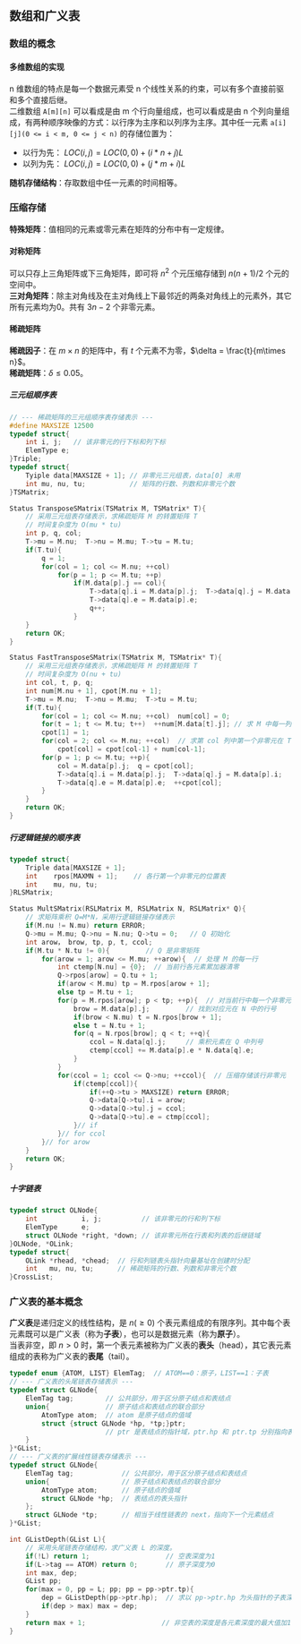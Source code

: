 ## 数组和广义表
### 数组的概念
#### 多维数组的实现
n 维数组的特点是每一个数据元素受 n 个线性关系的约束，可以有多个直接前驱和多个直接后继。  
二维数组 `A[m][n]` 可以看成是由 m 个行向量组成，也可以看成是由 n 个列向量组成，有两种顺序映像的方式：以行序为主序和以列序为主序。其中任一元素 `a[i][j](0 <= i < m, 0 <= j < n)` 的存储位置为：  
* 以行为先： $LOC(i, j) = LOC(0, 0) + (i * n + j)L$
* 以列为先： $LOC(i, j) = LOC(0, 0) + (j * m + i)L$

**随机存储结构**：存取数组中任一元素的时间相等。

### 压缩存储
**特殊矩阵**：值相同的元素或零元素在矩阵的分布中有一定规律。

#### 对称矩阵
可以只存上三角矩阵或下三角矩阵，即可将 $n^2$ 个元压缩存储到 $n(n+1)/2$ 个元的空间中。  
**三对角矩阵**：除主对角线及在主对角线上下最邻近的两条对角线上的元素外，其它所有元素均为0。共有 $3n-2$ 个非零元素。

#### 稀疏矩阵
**稀疏因子**：在 $m\times n$ 的矩阵中，有 $t$ 个元素不为零，$\delta = \frac{t}{m\times n}$。  
**稀疏矩阵**：$\delta \leq 0.05$。
##### 三元组顺序表
``` c
// --- 稀疏矩阵的三元组顺序表存储表示 ---
#define MAXSIZE 12500
typedef struct{
    int i, j;   // 该非零元的行下标和列下标
    ElemType e;
}Triple;
typedef struct{
    Tyiple data[MAXSIZE + 1]; // 非零元三元组表，data[0] 未用
    int mu, nu, tu;           // 矩阵的行数、列数和非零元个数
}TSMatrix;

Status TransposeSMatrix(TSMatrix M, TSMatrix* T){
    // 采用三元组表存储表示，求稀疏矩阵 M 的转置矩阵 T
    // 时间复杂度为 O(mu * tu)
    int p, q, col;
    T->mu = M.nu;  T->nu = M.mu; T->tu = M.tu;
    if(T.tu){
        q = 1;
        for(col = 1; col <= M.nu; ++col)
            for(p = 1; p <= M.tu; ++p)
                if(M.data[p].j == col){
                    T->data[q].i = M.data[p].j;  T->data[q].j = M.data[p].i;
                    T->data[q].e = M.data[p].e;
                    q++;
                }
    }
    return OK;
}

Status FastTransposeSMatrix(TSMatrix M, TSMatrix* T){
    // 采用三元组表存储表示，求稀疏矩阵 M 的转置矩阵 T
    // 时间复杂度为 O(nu + tu)
    int col, t, p, q;
    int num[M.nu + 1], cpot[M.nu + 1];
    T->mu = M.nu;  T->nu = M.mu;  T->tu = M.tu;
    if(T.tu){
        for(col = 1; col <= M.nu; ++col)  num[col] = 0;
        for(t = 1; t <= M.tu; t++)  ++num[M.data[t].j]; // 求 M 中每一列含非零元个数
        cpot[1] = 1;
        for(col = 2; col <= M.nu; ++col)  // 求第 col 列中第一个非零元在 T->data 中的序号
            cpot[col] = cpot[col-1] + num[col-1];
        for(p = 1; p <= M.tu; ++p){
            col = M.data[p].j;  q = cpot[col];
            T->data[q].i = M.data[p].j;  T->data[q].j = M.data[p].i;
            T->data[q].e = M.data[p].e;  ++cpot[col];
        }
    }
    return OK;
}
```

##### 行逻辑链接的顺序表
``` c
typedef struct{
    Triple data[MAXSIZE + 1];
    int    rpos[MAXMN + 1];    // 各行第一个非零元的位置表
    int    mu, nu, tu;
}RLSMatrix;

Status MultSMatrix(RSLMatrix M, RSLMatrix N, RSLMatrix* Q){
    // 求矩阵乘积 Q=M*N，采用行逻辑链接存储表示
    if(M.nu != N.mu) return ERROR;
    Q->mu = M.mu; Q->nu = N.nu; Q->tu = 0;   // Q 初始化
    int arow， brow, tp, p, t, ccol;
    if(M.tu * N.tu != 0){         // Q 是非零矩阵
        for(arow = 1; arow <= M.mu; ++arow){  // 处理 M 的每一行
            int ctemp[N.nu] = {0};  // 当前行各元素累加器清零
            Q->rpos[arow] = Q.tu + 1;
            if(arow < M.mu) tp = M.rpos[arow + 1];
            else tp = M.tu + 1;
            for(p = M.rpos[arow]; p < tp; ++p){  // 对当前行中每一个非零元
                brow = M.data[p].j;         // 找到对应元在 N 中的行号
                if(brow < N.mu) t = N.rpos[brow + 1];
                else t = N.tu + 1;
                for(q = N.rpos[brow]; q < t; ++q){
                    ccol = N.data[q].j;     // 乘积元素在 Q 中列号
                    ctemp[ccol] += M.data[p].e * N.data[q].e;
                }
            }
            for(ccol = 1; ccol <= Q->nu; ++ccol){  // 压缩存储该行非零元
                if(ctemp[ccol]){
                    if(++Q->tu > MAXSIZE) return ERROR;
                    Q->data[Q->tu].i = arow;
                    Q->data[Q->tu].j = ccol;
                    Q->data[Q->tu].e = ctmp[ccol];
                }// if
            }// for ccol
        }// for arow
    }
    return OK;
}
```

##### 十字链表
``` c
typedef struct OLNode{
    int           i, j;          // 该非零元的行和列下标
    ElemType      e;
    struct OLNode *right, *down; // 该非零元所在行表和列表的后继链域
}OLNode, *OLink;
typedef struct{
    OLink *rhead, *chead;  // 行和列链表头指针向量基址在创建时分配
    int   mu, nu, tu;      // 稀疏矩阵的行数、列数和非零元个数
}CrossList;
```

### 广义表的基本概念
**广义表**是递归定义的线性结构，是 $n(\geq 0)$ 个表元素组成的有限序列。其中每个表元素既可以是广义表（称为**子表**），也可以是数据元素（称为**原子**）。  
当表非空，即 $n>0$ 时，第一个表元素被称为广义表的**表头**（head），其它表元素组成的表称为广义表的**表尾**（tail）。
``` c
typedef enum {ATOM, LIST} ElemTag;  // ATOM==0：原子，LIST==1：子表
// --- 广义表的头尾链表存储表示 ---
typedef struct GLNode{
    ElemTag tag;        // 公共部分，用于区分原子结点和表结点
    union{              // 原子结点和表结点的联合部分
        AtomType atom;  // atom 是原子结点的值域
        struct {struct GLNode *hp, *tp;}ptr;
                        // ptr 是表结点的指针域，ptr.hp 和 ptr.tp 分别指向表头和表尾
    }
}*GList;
// --- 广义表的扩展线性链表存储表示 ---
typedef struct GLNode{
    ElemTag tag;            // 公共部分，用于区分原子结点和表结点
    union{                  // 原子结点和表结点的联合部分
        AtomType atom;      // 原子结点的值域
        struct GLNode *hp;  // 表结点的表头指针
    };
    struct GLNode *tp;      // 相当于线性链表的 next，指向下一个元素结点
}*GList;

int GListDepth(GList L){
    // 采用头尾链表存储结构，求广义表 L 的深度。
    if(!L) return 1;                   // 空表深度为1
    if(L->tag == ATOM) return 0;       // 原子深度为0
    int max, dep;
    GList pp;
    for(max = 0, pp = L; pp; pp = pp->ptr.tp){
        dep = GListDepth(pp->ptr.hp);  // 求以 pp->ptr.hp 为头指针的子表深度
        if(dep > max) max = dep;
    }
    return max + 1;                   // 非空表的深度是各元素深度的最大值加1
}
```
